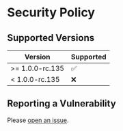 # Security Policy

## Supported Versions

| Version          | Supported          |
| ---------------- | ------------------ |
| >= 1.0.0-rc.135  | :white_check_mark: |
| < 1.0.0-rc.135   | :x:                |

## Reporting a Vulnerability

Please [open an issue](https://github.com/pengzhanbo/vuepress-theme-plume/issues/new?assignees=pengzhanbo&title=%5BSecurity%5D).
